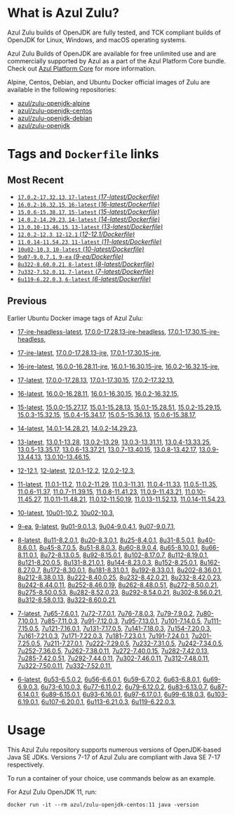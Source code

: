 What is Azul Zulu? 
======================================

Azul Zulu builds of OpenJDK are fully tested, and TCK compliant builds of OpenJDK for Linux, Windows, and macOS operating systems.

Azul Zulu Builds of OpenJDK are available for free unlimited use and are commercially supported by Azul as a part of the Azul Platform Core bundle.
Check out [Azul Platform Core][3] for more information.

Alpine, Centos, Debian, and Ubuntu Docker official images of Zulu are available in the following repositories:

  * [azul/zulu-openjdk-alpine][4]
  * [azul/zulu-openjdk-centos][5]
  * [azul/zulu-openjdk-debian][6]
  * [azul/zulu-openjdk][7]

Tags and `Dockerfile` links
===========================

Most Recent
-----------
 
   * [`17.0.2-17.32.13`, `17-latest` (*17-latest/Dockerfile)*][10]
   * [`16.0.2-16.32.15`, `16-latest` (*16-latest/Dockerfile)*][20]
   * [`15.0.6-15.38.17`, `15-latest` (*15-latest/Dockerfile)*][28]
   * [`14.0.2-14.29.23`, `14-latest` (*14-latest/Dockerfile)*][37]
   * [`13.0.10-13.46.15`, `13-latest` (*13-latest/Dockerfile)*][40]
   * [`12.0.2-12.3`, `12-12.1` (*12-12.1/Dockerfile)*][51]
   * [`11.0.14-11.54.23`, `11-latest` (*11-latest/Dockerfile)*][55]
   * [`10u02-10.3`, `10-latest` (*10-latest/Dockerfile)*][70]
   * [`9u07-9.0.7.1`, `9-ea` (*9-ea/Dockerfile)*][73]
   * [`8u322-8.60.0.21`, `8-latest` (*8-latest/Dockerfile)*][78]
   * [`7u332-7.52.0.11`, `7-latest` (*7-latest/Dockerfile)*][116]
   * [`6u119-6.22.0.3`, `6-latest` (*6-latest/Dockerfile)*][150]

Previous
--------

Earlier Ubuntu Docker image tags of Azul Zulu:

  * [17-jre-headless-latest][17],
  [17.0.0-17.28.13-jre-headless][18],
  [17.0.1-17.30.15-jre-headless][19],
  
  * [17-jre-latest][11],
  [17.0.0-17.28.13-jre][15],
  [17.0.1-17.30.15-jre][16],
  
  * [16-jre-latest][21],
  [16.0.0-16.28.11-jre][25],
  [16.0.1-16.30.15-jre][26],
  [16.0.2-16.32.15-jre][27],
  
  * [17-latest][10],
  [17.0.0-17.28.13][12],
  [17.0.1-17.30.15][13],
  [17.0.2-17.32.13][14],
  
  * [16-latest][20],
  [16.0.0-16.28.11][22],
  [16.0.1-16.30.15][23],
  [16.0.2-16.32.15][24],
  
  * [15-latest][28],
  [15.0.0-15.27.17][29],
  [15.0.1-15.28.13][30],
  [15.0.1-15.28.51][31],
  [15.0.2-15.29.15][32],
  [15.0.3-15.32.15][33],
  [15.0.4-15.34.17][34],
  [15.0.5-15.36.13][35],
  [15.0.6-15.38.17][36],
  
  * [14-latest][37],
  [14.0.1-14.28.21][38],
  [14.0.2-14.29.23][39],
  
  * [13-latest][40],
  [13.0.1-13.28][41],
  [13.0.2-13.29][42],
  [13.0.3-13.31.11][43],
  [13.0.4-13.33.25][44],
  [13.0.5-13.35.17][45],
  [13.0.6-13.37.21][46],
  [13.0.7-13.40.15][47],
  [13.0.8-13.42.17][48],
  [13.0.9-13.44.13][49],
  [13.0.10-13.46.15][50],
  
  * [12-12.1][51],
  [12-latest][52],
  [12.0.1-12.2][53],
  [12.0.2-12.3][54],
  
  * [11-latest][55],
  [11.0.1-11.2][56],
  [11.0.2-11.29][57],
  [11.0.3-11.31][58],
  [11.0.4-11.33][59],
  [11.0.5-11.35][60],
  [11.0.6-11.37][61],
  [11.0.7-11.39.15][62],
  [11.0.8-11.41.23][63],
  [11.0.9-11.43.21][64],
  [11.0.10-11.45.27][65],
  [11.0.11-11.48.21][66],
  [11.0.12-11.50.19][67],
  [11.0.13-11.52.13][68],
  [11.0.14-11.54.23][69],
  
  * [10-latest][70],
  [10u01-10.2][71],
  [10u02-10.3][72],
  
  * [9-ea][73],
  [9-latest][74],
  [9u01-9.0.1.3][75],
  [9u04-9.0.4.1][76],
  [9u07-9.0.7.1][77],
  
  * [8-latest][78],
  [8u11-8.2.0.1][79],
  [8u20-8.3.0.1][80],
  [8u25-8.4.0.1][81],
  [8u31-8.5.0.1][82],
  [8u40-8.6.0.1][83],
  [8u45-8.7.0.5][84],
  [8u51-8.8.0.3][85],
  [8u60-8.9.0.4][86],
  [8u65-8.10.0.1][87],
  [8u66-8.11.0.1][88],
  [8u72-8.13.0.5][89],
  [8u92-8.15.0.1][90],
  [8u102-8.17.0.7][91],
  [8u112-8.19.0.1][92],
  [8u121-8.20.0.5][93],
  [8u131-8.21.0.1][94],
  [8u144-8.23.0.3][95],
  [8u152-8.25.0.1][96],
  [8u162-8.27.0.7][97],
  [8u172-8.30.0.1][98],
  [8u181-8.31.0.1][99],
  [8u192-8.33.0.1][100],
  [8u202-8.36.0.1][101],
  [8u212-8.38.0.13][102],
  [8u222-8.40.0.25][103],
  [8u232-8.42.0.21][104],
  [8u232-8.42.0.23][105],
  [8u242-8.44.0.11][106],
  [8u252-8.46.0.19][107],
  [8u262-8.48.0.51][108],
  [8u272-8.50.0.21][109],
  [8u275-8.50.0.53][110],
  [8u282-8.52.0.23][111],
  [8u292-8.54.0.21][112],
  [8u302-8.56.0.21][113],
  [8u312-8.58.0.13][114],
  [8u322-8.60.0.21][115],
  
  * [7-latest][116],
  [7u65-7.6.0.1][117],
  [7u72-7.7.0.1][118],
  [7u76-7.8.0.3][119],
  [7u79-7.9.0.2][120],
  [7u80-7.10.0.1][121],
  [7u85-7.11.0.3][122],
  [7u91-7.12.0.3][123],
  [7u95-7.13.0.1][124],
  [7u101-7.14.0.5][125],
  [7u111-7.15.0.5][126],
  [7u121-7.16.0.1][127],
  [7u131-7.17.0.5][128],
  [7u141-7.18.0.3][129],
  [7u154-7.20.0.3][130],
  [7u161-7.21.0.3][131],
  [7u171-7.22.0.3][132],
  [7u181-7.23.0.1][133],
  [7u191-7.24.0.1][134],
  [7u201-7.25.0.5][135],
  [7u211-7.27.0.1][136],
  [7u222-7.29.0.5][137],
  [7u232-7.31.0.5][138],
  [7u242-7.34.0.5][139],
  [7u252-7.36.0.5][140],
  [7u262-7.38.0.11][141],
  [7u272-7.40.0.15][142],
  [7u282-7.42.0.13][143],
  [7u285-7.42.0.51][144],
  [7u292-7.44.0.11][145],
  [7u302-7.46.0.11][146],
  [7u312-7.48.0.11][147],
  [7u322-7.50.0.11][148],
  [7u332-7.52.0.11][149],
  
  * [6-latest][150],
  [6u53-6.5.0.2][151],
  [6u56-6.6.0.1][152],
  [6u59-6.7.0.2][153],
  [6u63-6.8.0.1][154],
  [6u69-6.9.0.3][155],
  [6u73-6.10.0.3][156],
  [6u77-6.11.0.2][157],
  [6u79-6.12.0.2][158],
  [6u83-6.13.0.7][159],
  [6u87-6.14.0.1][160],
  [6u89-6.15.0.1][161],
  [6u93-6.16.0.1][162],
  [6u97-6.17.0.1][163],
  [6u99-6.18.0.3][164],
  [6u103-6.19.0.1][165],
  [6u107-6.20.0.1][166],
  [6u113-6.21.0.3][167],
  [6u119-6.22.0.3][168],
  

Usage
=====

This Azul Zulu repository supports numerous versions of OpenJDK-based Java SE JDKs. Versions 7-17 of Azul Zulu are compliant with Java SE 7-17 respectively.

To run a container of your choice, use commands below as an example.

For Azul Zulu OpenJDK 11, run:

    docker run -it --rm azul/zulu-openjdk-centos:11 java -version

  [1]: https://www.azul.com/files/ZuluDocker60.gif
  [2]: https://www.azul.com/
  [3]: https://www.azul.com/products/core/
  [4]: https://hub.docker.com/r/azul/zulu-openjdk-alpine
  [5]: https://hub.docker.com/r/azul/zulu-openjdk-centos
  [6]: https://hub.docker.com/r/azul/zulu-openjdk-debian
  [7]: https://hub.docker.com/r/azul/zulu-openjdk


  [17]: https://github.com/zulu-openjdk/zulu-openjdk/blob/master/centos/17-jre-headless-latest/Dockerfile
  [18]: https://github.com/zulu-openjdk/zulu-openjdk/blob/master/centos/17.0.0-17.28.13-jre-headless/Dockerfile
  [19]: https://github.com/zulu-openjdk/zulu-openjdk/blob/master/centos/17.0.1-17.30.15-jre-headless/Dockerfile
  
  [11]: https://github.com/zulu-openjdk/zulu-openjdk/blob/master/centos/17-jre-latest/Dockerfile
  [15]: https://github.com/zulu-openjdk/zulu-openjdk/blob/master/centos/17.0.0-17.28.13-jre/Dockerfile
  [16]: https://github.com/zulu-openjdk/zulu-openjdk/blob/master/centos/17.0.1-17.30.15-jre/Dockerfile
  
  [21]: https://github.com/zulu-openjdk/zulu-openjdk/blob/master/centos/16-jre-latest/Dockerfile
  [25]: https://github.com/zulu-openjdk/zulu-openjdk/blob/master/centos/16.0.0-16.28.11-jre/Dockerfile
  [26]: https://github.com/zulu-openjdk/zulu-openjdk/blob/master/centos/16.0.1-16.30.15-jre/Dockerfile
  [27]: https://github.com/zulu-openjdk/zulu-openjdk/blob/master/centos/16.0.2-16.32.15-jre/Dockerfile
  
  [10]: https://github.com/zulu-openjdk/zulu-openjdk/blob/master/centos/17-latest/Dockerfile
  [12]: https://github.com/zulu-openjdk/zulu-openjdk/blob/master/centos/17.0.0-17.28.13/Dockerfile
  [13]: https://github.com/zulu-openjdk/zulu-openjdk/blob/master/centos/17.0.1-17.30.15/Dockerfile
  [14]: https://github.com/zulu-openjdk/zulu-openjdk/blob/master/centos/17.0.2-17.32.13/Dockerfile
  
  [20]: https://github.com/zulu-openjdk/zulu-openjdk/blob/master/centos/16-latest/Dockerfile
  [22]: https://github.com/zulu-openjdk/zulu-openjdk/blob/master/centos/16.0.0-16.28.11/Dockerfile
  [23]: https://github.com/zulu-openjdk/zulu-openjdk/blob/master/centos/16.0.1-16.30.15/Dockerfile
  [24]: https://github.com/zulu-openjdk/zulu-openjdk/blob/master/centos/16.0.2-16.32.15/Dockerfile
  
  [28]: https://github.com/zulu-openjdk/zulu-openjdk/blob/master/centos/15-latest/Dockerfile
  [29]: https://github.com/zulu-openjdk/zulu-openjdk/blob/master/centos/15.0.0-15.27.17/Dockerfile
  [30]: https://github.com/zulu-openjdk/zulu-openjdk/blob/master/centos/15.0.1-15.28.13/Dockerfile
  [31]: https://github.com/zulu-openjdk/zulu-openjdk/blob/master/centos/15.0.1-15.28.51/Dockerfile
  [32]: https://github.com/zulu-openjdk/zulu-openjdk/blob/master/centos/15.0.2-15.29.15/Dockerfile
  [33]: https://github.com/zulu-openjdk/zulu-openjdk/blob/master/centos/15.0.3-15.32.15/Dockerfile
  [34]: https://github.com/zulu-openjdk/zulu-openjdk/blob/master/centos/15.0.4-15.34.17/Dockerfile
  [35]: https://github.com/zulu-openjdk/zulu-openjdk/blob/master/centos/15.0.5-15.36.13/Dockerfile
  [36]: https://github.com/zulu-openjdk/zulu-openjdk/blob/master/centos/15.0.6-15.38.17/Dockerfile
  
  [37]: https://github.com/zulu-openjdk/zulu-openjdk/blob/master/centos/14-latest/Dockerfile
  [38]: https://github.com/zulu-openjdk/zulu-openjdk/blob/master/centos/14.0.1-14.28.21/Dockerfile
  [39]: https://github.com/zulu-openjdk/zulu-openjdk/blob/master/centos/14.0.2-14.29.23/Dockerfile
  
  [40]: https://github.com/zulu-openjdk/zulu-openjdk/blob/master/centos/13-latest/Dockerfile
  [41]: https://github.com/zulu-openjdk/zulu-openjdk/blob/master/centos/13.0.1-13.28/Dockerfile
  [42]: https://github.com/zulu-openjdk/zulu-openjdk/blob/master/centos/13.0.2-13.29/Dockerfile
  [43]: https://github.com/zulu-openjdk/zulu-openjdk/blob/master/centos/13.0.3-13.31.11/Dockerfile
  [44]: https://github.com/zulu-openjdk/zulu-openjdk/blob/master/centos/13.0.4-13.33.25/Dockerfile
  [45]: https://github.com/zulu-openjdk/zulu-openjdk/blob/master/centos/13.0.5-13.35.17/Dockerfile
  [46]: https://github.com/zulu-openjdk/zulu-openjdk/blob/master/centos/13.0.6-13.37.21/Dockerfile
  [47]: https://github.com/zulu-openjdk/zulu-openjdk/blob/master/centos/13.0.7-13.40.15/Dockerfile
  [48]: https://github.com/zulu-openjdk/zulu-openjdk/blob/master/centos/13.0.8-13.42.17/Dockerfile
  [49]: https://github.com/zulu-openjdk/zulu-openjdk/blob/master/centos/13.0.9-13.44.13/Dockerfile
  [50]: https://github.com/zulu-openjdk/zulu-openjdk/blob/master/centos/13.0.10-13.46.15/Dockerfile
  
  [51]: https://github.com/zulu-openjdk/zulu-openjdk/blob/master/centos/12-12.1/Dockerfile
  [52]: https://github.com/zulu-openjdk/zulu-openjdk/blob/master/centos/12-latest/Dockerfile
  [53]: https://github.com/zulu-openjdk/zulu-openjdk/blob/master/centos/12.0.1-12.2/Dockerfile
  [54]: https://github.com/zulu-openjdk/zulu-openjdk/blob/master/centos/12.0.2-12.3/Dockerfile
  
  [55]: https://github.com/zulu-openjdk/zulu-openjdk/blob/master/centos/11-latest/Dockerfile
  [56]: https://github.com/zulu-openjdk/zulu-openjdk/blob/master/centos/11.0.1-11.2/Dockerfile
  [57]: https://github.com/zulu-openjdk/zulu-openjdk/blob/master/centos/11.0.2-11.29/Dockerfile
  [58]: https://github.com/zulu-openjdk/zulu-openjdk/blob/master/centos/11.0.3-11.31/Dockerfile
  [59]: https://github.com/zulu-openjdk/zulu-openjdk/blob/master/centos/11.0.4-11.33/Dockerfile
  [60]: https://github.com/zulu-openjdk/zulu-openjdk/blob/master/centos/11.0.5-11.35/Dockerfile
  [61]: https://github.com/zulu-openjdk/zulu-openjdk/blob/master/centos/11.0.6-11.37/Dockerfile
  [62]: https://github.com/zulu-openjdk/zulu-openjdk/blob/master/centos/11.0.7-11.39.15/Dockerfile
  [63]: https://github.com/zulu-openjdk/zulu-openjdk/blob/master/centos/11.0.8-11.41.23/Dockerfile
  [64]: https://github.com/zulu-openjdk/zulu-openjdk/blob/master/centos/11.0.9-11.43.21/Dockerfile
  [65]: https://github.com/zulu-openjdk/zulu-openjdk/blob/master/centos/11.0.10-11.45.27/Dockerfile
  [66]: https://github.com/zulu-openjdk/zulu-openjdk/blob/master/centos/11.0.11-11.48.21/Dockerfile
  [67]: https://github.com/zulu-openjdk/zulu-openjdk/blob/master/centos/11.0.12-11.50.19/Dockerfile
  [68]: https://github.com/zulu-openjdk/zulu-openjdk/blob/master/centos/11.0.13-11.52.13/Dockerfile
  [69]: https://github.com/zulu-openjdk/zulu-openjdk/blob/master/centos/11.0.14-11.54.23/Dockerfile
  
  [70]: https://github.com/zulu-openjdk/zulu-openjdk/blob/master/centos/10-latest/Dockerfile
  [71]: https://github.com/zulu-openjdk/zulu-openjdk/blob/master/centos/10u01-10.2/Dockerfile
  [72]: https://github.com/zulu-openjdk/zulu-openjdk/blob/master/centos/10u02-10.3/Dockerfile
  
  [73]: https://github.com/zulu-openjdk/zulu-openjdk/blob/master/centos/9-ea/Dockerfile
  [74]: https://github.com/zulu-openjdk/zulu-openjdk/blob/master/centos/9-latest/Dockerfile
  [75]: https://github.com/zulu-openjdk/zulu-openjdk/blob/master/centos/9u01-9.0.1.3/Dockerfile
  [76]: https://github.com/zulu-openjdk/zulu-openjdk/blob/master/centos/9u04-9.0.4.1/Dockerfile
  [77]: https://github.com/zulu-openjdk/zulu-openjdk/blob/master/centos/9u07-9.0.7.1/Dockerfile
  
  [78]: https://github.com/zulu-openjdk/zulu-openjdk/blob/master/centos/8-latest/Dockerfile
  [79]: https://github.com/zulu-openjdk/zulu-openjdk/blob/master/centos/8u11-8.2.0.1/Dockerfile
  [80]: https://github.com/zulu-openjdk/zulu-openjdk/blob/master/centos/8u20-8.3.0.1/Dockerfile
  [81]: https://github.com/zulu-openjdk/zulu-openjdk/blob/master/centos/8u25-8.4.0.1/Dockerfile
  [82]: https://github.com/zulu-openjdk/zulu-openjdk/blob/master/centos/8u31-8.5.0.1/Dockerfile
  [83]: https://github.com/zulu-openjdk/zulu-openjdk/blob/master/centos/8u40-8.6.0.1/Dockerfile
  [84]: https://github.com/zulu-openjdk/zulu-openjdk/blob/master/centos/8u45-8.7.0.5/Dockerfile
  [85]: https://github.com/zulu-openjdk/zulu-openjdk/blob/master/centos/8u51-8.8.0.3/Dockerfile
  [86]: https://github.com/zulu-openjdk/zulu-openjdk/blob/master/centos/8u60-8.9.0.4/Dockerfile
  [87]: https://github.com/zulu-openjdk/zulu-openjdk/blob/master/centos/8u65-8.10.0.1/Dockerfile
  [88]: https://github.com/zulu-openjdk/zulu-openjdk/blob/master/centos/8u66-8.11.0.1/Dockerfile
  [89]: https://github.com/zulu-openjdk/zulu-openjdk/blob/master/centos/8u72-8.13.0.5/Dockerfile
  [90]: https://github.com/zulu-openjdk/zulu-openjdk/blob/master/centos/8u92-8.15.0.1/Dockerfile
  [91]: https://github.com/zulu-openjdk/zulu-openjdk/blob/master/centos/8u102-8.17.0.7/Dockerfile
  [92]: https://github.com/zulu-openjdk/zulu-openjdk/blob/master/centos/8u112-8.19.0.1/Dockerfile
  [93]: https://github.com/zulu-openjdk/zulu-openjdk/blob/master/centos/8u121-8.20.0.5/Dockerfile
  [94]: https://github.com/zulu-openjdk/zulu-openjdk/blob/master/centos/8u131-8.21.0.1/Dockerfile
  [95]: https://github.com/zulu-openjdk/zulu-openjdk/blob/master/centos/8u144-8.23.0.3/Dockerfile
  [96]: https://github.com/zulu-openjdk/zulu-openjdk/blob/master/centos/8u152-8.25.0.1/Dockerfile
  [97]: https://github.com/zulu-openjdk/zulu-openjdk/blob/master/centos/8u162-8.27.0.7/Dockerfile
  [98]: https://github.com/zulu-openjdk/zulu-openjdk/blob/master/centos/8u172-8.30.0.1/Dockerfile
  [99]: https://github.com/zulu-openjdk/zulu-openjdk/blob/master/centos/8u181-8.31.0.1/Dockerfile
  [100]: https://github.com/zulu-openjdk/zulu-openjdk/blob/master/centos/8u192-8.33.0.1/Dockerfile
  [101]: https://github.com/zulu-openjdk/zulu-openjdk/blob/master/centos/8u202-8.36.0.1/Dockerfile
  [102]: https://github.com/zulu-openjdk/zulu-openjdk/blob/master/centos/8u212-8.38.0.13/Dockerfile
  [103]: https://github.com/zulu-openjdk/zulu-openjdk/blob/master/centos/8u222-8.40.0.25/Dockerfile
  [104]: https://github.com/zulu-openjdk/zulu-openjdk/blob/master/centos/8u232-8.42.0.21/Dockerfile
  [105]: https://github.com/zulu-openjdk/zulu-openjdk/blob/master/centos/8u232-8.42.0.23/Dockerfile
  [106]: https://github.com/zulu-openjdk/zulu-openjdk/blob/master/centos/8u242-8.44.0.11/Dockerfile
  [107]: https://github.com/zulu-openjdk/zulu-openjdk/blob/master/centos/8u252-8.46.0.19/Dockerfile
  [108]: https://github.com/zulu-openjdk/zulu-openjdk/blob/master/centos/8u262-8.48.0.51/Dockerfile
  [109]: https://github.com/zulu-openjdk/zulu-openjdk/blob/master/centos/8u272-8.50.0.21/Dockerfile
  [110]: https://github.com/zulu-openjdk/zulu-openjdk/blob/master/centos/8u275-8.50.0.53/Dockerfile
  [111]: https://github.com/zulu-openjdk/zulu-openjdk/blob/master/centos/8u282-8.52.0.23/Dockerfile
  [112]: https://github.com/zulu-openjdk/zulu-openjdk/blob/master/centos/8u292-8.54.0.21/Dockerfile
  [113]: https://github.com/zulu-openjdk/zulu-openjdk/blob/master/centos/8u302-8.56.0.21/Dockerfile
  [114]: https://github.com/zulu-openjdk/zulu-openjdk/blob/master/centos/8u312-8.58.0.13/Dockerfile
  [115]: https://github.com/zulu-openjdk/zulu-openjdk/blob/master/centos/8u322-8.60.0.21/Dockerfile
  
  [116]: https://github.com/zulu-openjdk/zulu-openjdk/blob/master/centos/7-latest/Dockerfile
  [117]: https://github.com/zulu-openjdk/zulu-openjdk/blob/master/centos/7u65-7.6.0.1/Dockerfile
  [118]: https://github.com/zulu-openjdk/zulu-openjdk/blob/master/centos/7u72-7.7.0.1/Dockerfile
  [119]: https://github.com/zulu-openjdk/zulu-openjdk/blob/master/centos/7u76-7.8.0.3/Dockerfile
  [120]: https://github.com/zulu-openjdk/zulu-openjdk/blob/master/centos/7u79-7.9.0.2/Dockerfile
  [121]: https://github.com/zulu-openjdk/zulu-openjdk/blob/master/centos/7u80-7.10.0.1/Dockerfile
  [122]: https://github.com/zulu-openjdk/zulu-openjdk/blob/master/centos/7u85-7.11.0.3/Dockerfile
  [123]: https://github.com/zulu-openjdk/zulu-openjdk/blob/master/centos/7u91-7.12.0.3/Dockerfile
  [124]: https://github.com/zulu-openjdk/zulu-openjdk/blob/master/centos/7u95-7.13.0.1/Dockerfile
  [125]: https://github.com/zulu-openjdk/zulu-openjdk/blob/master/centos/7u101-7.14.0.5/Dockerfile
  [126]: https://github.com/zulu-openjdk/zulu-openjdk/blob/master/centos/7u111-7.15.0.5/Dockerfile
  [127]: https://github.com/zulu-openjdk/zulu-openjdk/blob/master/centos/7u121-7.16.0.1/Dockerfile
  [128]: https://github.com/zulu-openjdk/zulu-openjdk/blob/master/centos/7u131-7.17.0.5/Dockerfile
  [129]: https://github.com/zulu-openjdk/zulu-openjdk/blob/master/centos/7u141-7.18.0.3/Dockerfile
  [130]: https://github.com/zulu-openjdk/zulu-openjdk/blob/master/centos/7u154-7.20.0.3/Dockerfile
  [131]: https://github.com/zulu-openjdk/zulu-openjdk/blob/master/centos/7u161-7.21.0.3/Dockerfile
  [132]: https://github.com/zulu-openjdk/zulu-openjdk/blob/master/centos/7u171-7.22.0.3/Dockerfile
  [133]: https://github.com/zulu-openjdk/zulu-openjdk/blob/master/centos/7u181-7.23.0.1/Dockerfile
  [134]: https://github.com/zulu-openjdk/zulu-openjdk/blob/master/centos/7u191-7.24.0.1/Dockerfile
  [135]: https://github.com/zulu-openjdk/zulu-openjdk/blob/master/centos/7u201-7.25.0.5/Dockerfile
  [136]: https://github.com/zulu-openjdk/zulu-openjdk/blob/master/centos/7u211-7.27.0.1/Dockerfile
  [137]: https://github.com/zulu-openjdk/zulu-openjdk/blob/master/centos/7u222-7.29.0.5/Dockerfile
  [138]: https://github.com/zulu-openjdk/zulu-openjdk/blob/master/centos/7u232-7.31.0.5/Dockerfile
  [139]: https://github.com/zulu-openjdk/zulu-openjdk/blob/master/centos/7u242-7.34.0.5/Dockerfile
  [140]: https://github.com/zulu-openjdk/zulu-openjdk/blob/master/centos/7u252-7.36.0.5/Dockerfile
  [141]: https://github.com/zulu-openjdk/zulu-openjdk/blob/master/centos/7u262-7.38.0.11/Dockerfile
  [142]: https://github.com/zulu-openjdk/zulu-openjdk/blob/master/centos/7u272-7.40.0.15/Dockerfile
  [143]: https://github.com/zulu-openjdk/zulu-openjdk/blob/master/centos/7u282-7.42.0.13/Dockerfile
  [144]: https://github.com/zulu-openjdk/zulu-openjdk/blob/master/centos/7u285-7.42.0.51/Dockerfile
  [145]: https://github.com/zulu-openjdk/zulu-openjdk/blob/master/centos/7u292-7.44.0.11/Dockerfile
  [146]: https://github.com/zulu-openjdk/zulu-openjdk/blob/master/centos/7u302-7.46.0.11/Dockerfile
  [147]: https://github.com/zulu-openjdk/zulu-openjdk/blob/master/centos/7u312-7.48.0.11/Dockerfile
  [148]: https://github.com/zulu-openjdk/zulu-openjdk/blob/master/centos/7u322-7.50.0.11/Dockerfile
  [149]: https://github.com/zulu-openjdk/zulu-openjdk/blob/master/centos/7u332-7.52.0.11/Dockerfile
  
  [150]: https://github.com/zulu-openjdk/zulu-openjdk/blob/master/centos/6-latest/Dockerfile
  [151]: https://github.com/zulu-openjdk/zulu-openjdk/blob/master/centos/6u53-6.5.0.2/Dockerfile
  [152]: https://github.com/zulu-openjdk/zulu-openjdk/blob/master/centos/6u56-6.6.0.1/Dockerfile
  [153]: https://github.com/zulu-openjdk/zulu-openjdk/blob/master/centos/6u59-6.7.0.2/Dockerfile
  [154]: https://github.com/zulu-openjdk/zulu-openjdk/blob/master/centos/6u63-6.8.0.1/Dockerfile
  [155]: https://github.com/zulu-openjdk/zulu-openjdk/blob/master/centos/6u69-6.9.0.3/Dockerfile
  [156]: https://github.com/zulu-openjdk/zulu-openjdk/blob/master/centos/6u73-6.10.0.3/Dockerfile
  [157]: https://github.com/zulu-openjdk/zulu-openjdk/blob/master/centos/6u77-6.11.0.2/Dockerfile
  [158]: https://github.com/zulu-openjdk/zulu-openjdk/blob/master/centos/6u79-6.12.0.2/Dockerfile
  [159]: https://github.com/zulu-openjdk/zulu-openjdk/blob/master/centos/6u83-6.13.0.7/Dockerfile
  [160]: https://github.com/zulu-openjdk/zulu-openjdk/blob/master/centos/6u87-6.14.0.1/Dockerfile
  [161]: https://github.com/zulu-openjdk/zulu-openjdk/blob/master/centos/6u89-6.15.0.1/Dockerfile
  [162]: https://github.com/zulu-openjdk/zulu-openjdk/blob/master/centos/6u93-6.16.0.1/Dockerfile
  [163]: https://github.com/zulu-openjdk/zulu-openjdk/blob/master/centos/6u97-6.17.0.1/Dockerfile
  [164]: https://github.com/zulu-openjdk/zulu-openjdk/blob/master/centos/6u99-6.18.0.3/Dockerfile
  [165]: https://github.com/zulu-openjdk/zulu-openjdk/blob/master/centos/6u103-6.19.0.1/Dockerfile
  [166]: https://github.com/zulu-openjdk/zulu-openjdk/blob/master/centos/6u107-6.20.0.1/Dockerfile
  [167]: https://github.com/zulu-openjdk/zulu-openjdk/blob/master/centos/6u113-6.21.0.3/Dockerfile
  [168]: https://github.com/zulu-openjdk/zulu-openjdk/blob/master/centos/6u119-6.22.0.3/Dockerfile
  